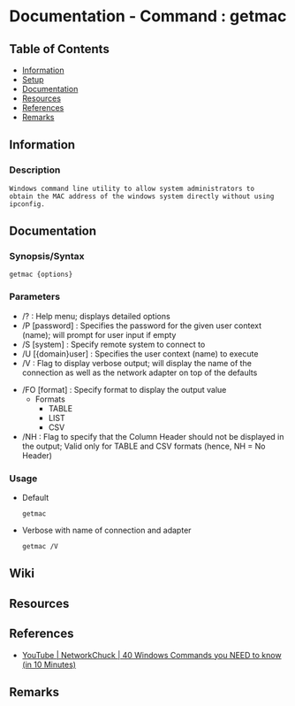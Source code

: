 # Documentation - Command : getmac

## Table of Contents
+ [Information](#information)
+ [Setup](#setup)
+ [Documentation](#documentation)
+ [Resources](#resources)
+ [References](#references)
+ [Remarks](#remarks)

## Information

### Description
```
Windows command line utility to allow system administrators to 
obtain the MAC address of the windows system directly without using ipconfig.
```

## Documentation

### Synopsis/Syntax
```batchdos
getmac {options}
```

### Parameters
+ /? : Help menu; displays detailed options
+ /P [password] : Specifies the password for the given user context (name); will prompt for user input if empty
+ /S [system] : Specify remote system to connect to
+ /U [{domain\}user] : Specifies the user context (name) to execute
+ /V : Flag to display verbose output; will display the name of the connection as well as the network adapter on top of the defaults
- /FO [format] : Specify format to display the output value
    - Formats
        + TABLE
        + LIST
        + CSV
- /NH : Flag to specify that the Column Header should not be displayed in the output; Valid only for TABLE and CSV formats (hence, NH = No Header)

### Usage

- Default
    ```batchdos
    getmac
    ```

- Verbose with name of connection and adapter
    ```batchdos
    getmac /V
    ```

## Wiki

## Resources

## References
+ [YouTube | NetworkChuck | 40 Windows Commands you NEED to know (in 10 Minutes)](https://www.youtube.com/watch?v=Jfvg3CS1X3A)

## Remarks

